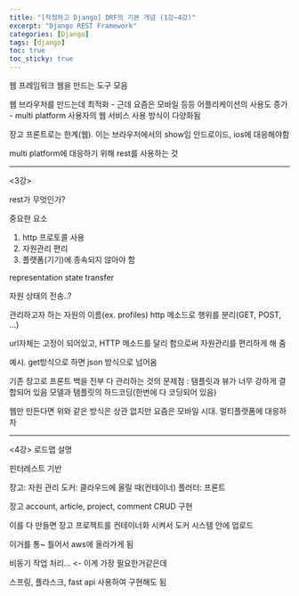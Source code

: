 ```yaml
---
title: "[작정하고 Django] DRF의 기본 개념 (1강~4강)"
excerpt: "Django REST Framework"
categories: [Django]
tags: [django]
toc: true
toc_sticky: true
---
```


웹 프레임워크
웹을 만드는 도구 모음

웹 브라우저를 만드는데 최적화 - 근데 요즘은 모바일 등등
어플리케이션의 사용도 증가 - multi platform
사용자의 웹 서비스 사용 방식이 다양화됨

장고 프론트로는 한계(웹). 이는 브라우저에서의 show임
안드로이드, ios에 대응해야함

multi platform에 대응하기 위해 rest를 사용하는 것

***

<3강>

rest가 무엇인가?

중요한 요소
1. http 프로토콜 사용
2. 자원관리 편리
3. 플랫폼(기기)에 종속되지 않아야 함


representation
state
transfer

자원 상태의 전송..?

관리하고자 하는 자원의 이름(ex. profiles)
http 메소드로 행위를 분리(GET, POST, ...)

url자체는 고정이 되어있고, HTTP 메소드를 달리 함으로써 자원관리를 편리하게 해 줌

예시. get방식으로 하면 json 방식으로 넘어옴

기존 장고로 프론트 백을 전부 다 관리하는 것의 문제점
: 탬플릿과 뷰가 너무 강하게 결합되어 있음
모델과 탬플릿의 하드코딩(한번에 다 코딩되어 있음)

웹만 만든다면 위와 같은 방식은 상관 없지만 요즘은 모바일 시대. 멀티플랫폼에 대응하자

***

<4강> 로드맵 설명

핀터레스트 기반

장고: 자원 관리
도커: 클라우드에 올릴 때(컨테이너)
플러터: 프론트


장고
account, article, project, comment
CRUD 구현

이를 다 만들면 장고 프로젝트를 컨테이너화 시켜서 도커 시스템 안에 업로드

이거를 통~ 틀어서 aws에 올라가게 됨

비동기 작업 처리... <- 이게 가장 필요한거같은데


스프링, 플라스크, fast api 사용하여 구현해도 됨